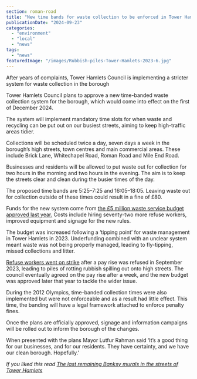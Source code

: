 ```yaml
---
section: roman-road
title: "New time bands for waste collection to be enforced in Tower Hamlets"
publicationDate: "2024-09-23"
categories: 
  - "environment"
  - "local"
  - "news"
tags: 
  - "news"
featuredImage: "/images/Rubbish-piles-Tower-Hamlets-2023-6.jpg"
---
```


After years of complaints, Tower Hamlets Council is implementing a stricter system for waste collection in the borough

Tower Hamlets Council plans to approve a new time-banded waste collection system for the borough, which would come into effect on the first of December 2024. 

The system will implement mandatory time slots for when waste and recycling can be put out on our busiest streets, aiming to keep high-traffic areas tidier.

Collections will be scheduled twice a day, seven days a week in the borough’s high streets, town centres and main commercial areas. These include Brick Lane, Whitechapel Road, Roman Road and Mile End Road.

Businesses and residents will be allowed to put waste out for collection for two hours in the morning and two hours in the evening. The aim is to keep the streets clear and clean during the busier times of the day. 

The proposed time bands are 5:25–7:25 and 16:05–18:05. Leaving waste out for collection outside of these times could result in a fine of £80. 

Funds for the new system come from [the £5 million waste service budget approved last year.](https://romanroadlondon.com/tower-hamlets-council-5-million-waste-collections/) Costs include hiring seventy-two more refuse workers, improved equipment and signage for the new rules. 

The budget was increased following a ‘tipping point’ for waste management in Tower Hamlets in 2023. Underfunding combined with an unclear system meant waste was not being properly managed, leading to fly-tipping, missed collections and litter. 

[Refuse workers went on strike](https://romanroadlondon.com/refuse-workers-street-cleaners-strike-pay-september-2023-tower-hamlets/) after a pay rise was refused in September 2023, leading to piles of rotting rubbish spilling out onto high streets. The council eventually agreed on the pay rise after a week, and the new budget was approved later that year to tackle the wider issue. 

During the 2012 Olympics, time-banded collection times were also implemented but were not enforceable and as a result had little effect. This time, the banding will have a legal framework attached to enforce penalty fines. 

Once the plans are officially approved, signage and information campaigns will be rolled out to inform the borough of the changes. 

When presented with the plans Mayor Lutfur Rahman said ‘It’s a good thing for our businesses, and for our residents. They have certainty, and we have our clean borough. Hopefully.’ 

_If you liked this read [The last remaining Banksy murals in the streets of Tower Hamlets](https://bethnalgreenlondon.co.uk/banksy-tower-hamlets-street-art-graffiti/)_
